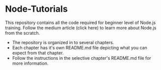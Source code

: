 # Node-Tutorials
This repository contains all the code required for beginner level of Node.js training. Follow the medium article (click here) to learn more about Node.js from the scratch.

* The repository is organized in to several chapters.
* Each chapter has it's own README.md file depicting what you can expect from that chapter.
* Follow the instructions in the selective chapter's README.md file for more information. 
